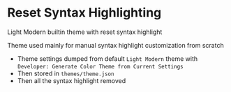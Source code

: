 # Reset Syntax Highlighting

Light Modern builtin theme with reset syntax highlight

Theme used mainly for manual syntax highlight customization from scratch

- Theme settings dumped from default `Light Modern` theme with `Developer: Generate Color Theme from Current Settings`
- Then stored in `themes/theme.json`
- Then all the syntax highlight removed


